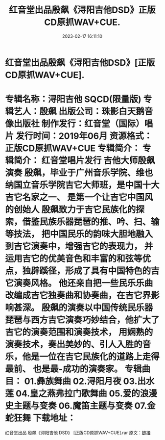 ﻿---
title: 红音堂出品殷飙《浔阳吉他DSD》正版CD原抓WAV+CUE.
date: 2023-02-17 16:11:10
categories: WAV车载音乐、镜像
tags: 华语中文
---
# 红音堂出品殷飙《浔阳吉他DSD》[正版CD原抓WAV+CUE].

专辑名称：浔阳吉他 SQCD(限量版)
专辑艺人：殷飙
出版公司：珠影白天鹅音像出版社
制作发行：红音堂（国际）唱片
发行时间：2019年06月
资源格式：正版CD原抓WAV+CUE
专辑简介：
专辑简介：
红音堂唱片发行 吉他大师殷飙 演奏
殷飙，毕业于广州音乐学院、维也纳国立音乐学院吉它大师班，是中国十大吉它名家之一、
是第一个让吉它中国风的创始人
殷飙致力于吉它民族化的探索，借鉴民族乐器琵琶的推、吟、扫、输等技法，
把中国民乐的韵味大胆地融入到吉它演奏中，增强吉它的表现力，
并运用吉它的优美音色和丰富的和弦等优点，独辟蹊径，形成了具有中国特色的吉它演奏风格。
他还亲自把一些民乐乐曲改编成吉它独奏曲和协奏曲，在吉它界影响甚深。
殷飙的演奏以中国传统民乐器琵琶与西方吉它演奏巧妙结合，他扩大了吉它的演奏范围和演奏技术，
用娴熟的演奏技术，奏出美妙的、引人入胜的音乐，他是一位在吉它民族化的道路上走得最前、
也是最-成功的演奏家。
专辑曲目：
01.彝族舞曲
02.浔阳月夜
03.出水莲
04.皇之燕弗拉门歌舞曲
05.爱的浪漫史主题与变奏
06.魔笛主题与变奏
07.金蛇狂舞
下载地址：
==============================
红音堂出品 殷飙《浔阳吉他 DSD》 [正版CD原抓WAV+CUE].rar
原文：[链接](https://blog.sina.com.cn/s/blog_1647c7e76010310tu.html)